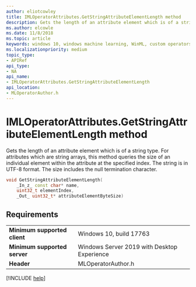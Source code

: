 ```yaml
---
author: eliotcowley
title: IMLOperatorAttributes.GetStringAttributeElementLength method
description: Gets the length of an attribute element which is of a string type.
ms.author: elcowle
ms.date: 11/8/2018
ms.topic: article
keywords: windows 10, windows machine learning, WinML, custom operators, GetStringAttributeElementLength
ms.localizationpriority: medium
topic_type:
- APIRef
api_type:
- NA
api_name:
- IMLOperatorAttributes.GetStringAttributeElementLength
api_location:
- MLOperatorAuthor.h
---
```


# IMLOperatorAttributes.GetStringAttributeElementLength method

Gets the length of an attribute element which is of a string type. For attributes which are string arrays, this method queries the size of an individual element within the attribute at the specified index. The string is in UTF-8 format.  The size includes the null termination character.

```cpp
void GetStringAttributeElementLength(
    _In_z_ const char* name,
    uint32_t elementIndex,
    _Out_ uint32_t* attributeElementByteSize)
```

## Requirements

| | |
|-|-|
| **Minimum supported client** | Windows 10, build 17763 |
| **Minimum supported server** | Windows Server 2019 with Desktop Experience |
| **Header** | MLOperatorAuthor.h |

[!INCLUDE [help](../includes/get-help.md)]
